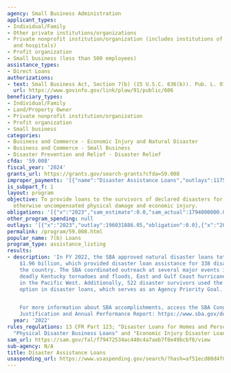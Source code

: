```yaml
---
agency: Small Business Administration
applicant_types:
- Individual/Family
- Other private institutions/organizations
- Private nonprofit institution/organization (includes institutions of higher education
  and hospitals)
- Profit organization
- Small business (less than 500 employees)
assistance_types:
- Direct Loans
authorizations:
- text: Small Business Act, Section 7(b) (15 U.S.C. 636(b)). Pub. L. 91, 606.
  url: https://www.govinfo.gov/link/plaw/91/public/606
beneficiary_types:
- Individual/Family
- Land/Property Owner
- Private nonprofit institution/organization
- Profit organization
- Small business
categories:
- Business and Commerce - Economic Injury and Natural Disaster
- Business and Commerce - Small Business
- Disaster Prevention and Relief - Disaster Relief
cfda: '59.008'
fiscal_year: '2024'
grants_url: https://grants.gov/search-grants?cfda=59.008
improper_payments: '[{"name":"Disaster Assistance Loans","outlays":1175699623.0,"improper_payments":42536758.0,"insufficient_payment":0.0,"high_priority":false,"related_programs":[]}]'
is_subpart_f: 1
layout: program
objective: To provide loans to the survivors of declared disasters for uninsured or
  otherwise uncompensated physical damage and economic injury.
obligations: '[{"x":"2023","sam_estimate":0.0,"sam_actual":1794000000.0,"usa_spending_actual":0.0},{"x":"2024","sam_estimate":0.0,"sam_actual":1386897912.0,"usa_spending_actual":0.0},{"x":"2025","sam_estimate":0.0,"sam_actual":1100000000.0,"usa_spending_actual":0.0}]'
other_program_spending: null
outlays: '[{"x":"2023","outlay":196031886.05,"obligation":0.0},{"x":"2024","outlay":285501729.45,"obligation":0.0},{"x":"2025","outlay":453845447.69,"obligation":0.0}]'
permalink: /program/59.008.html
popular_name: 7(b) Loans
program_type: assistance_listing
results:
- description: 'In FY 2022, the SBA approved natural disaster loans totaling over
    $1.96 billion, which provided disaster loan assistance for 338 disasters throughout
    the country. The SBA coordinated outreach at several major events including the
    deadly Kentucky tornadoes and floods, East and Gulf Coast hurricanes, and wildfires
    in the Pacific West. Additionally, 522 disaster survivors used the SBA’s mitigation
    option in disaster loans, which serves as an Agency Priority Goal.


    For more information about SBA accomplishments, access the SBA Congressional Budget
    Justification and Annual Performance Report: https://www.sba.gov/document/report-congressional-budget-justification-annual-performance-report'
  year: '2022'
rules_regulations: 13 CFR Part 123; "Disaster Loans for Homes and Personal Property,
  "Physical Disaster Business Loans" and "Economic Injury Disaster Loans".
sam_url: https://sam.gov/fal/f79472534ac440c4a7aeb7f8e49bcbf8/view
sub-agency: N/A
title: Disaster Assistance Loans
usaspending_url: https://www.usaspending.gov/search/?hash=af51ecd80d4f025cebe2e072165e7fd4
---
```

